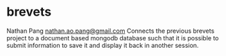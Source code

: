 # brevets #
Nathan Pang
nathan.ao.pang@gmail.com
Connects the previous brevets project to a document based mongodb database such that it is possible to submit information to save it and display it back in another session.